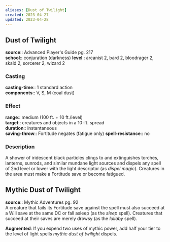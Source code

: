 ```yaml
---
aliases: [Dust of Twilight]
created: 2023-04-27
updated: 2023-04-28
---
```


## Dust of Twilight

**source**:: Advanced Player's Guide pg. 217  
**school**:: conjuration (darkness)
**level**:: arcanist 2, bard 2, bloodrager 2, skald 2, sorcerer 2, wizard 2

### Casting

**casting-time**:: 1 standard action  
**components**:: V, S, M (coal dust)

### Effect

**range**:: medium (100 ft. + 10 ft./level)  
**target**:: creatures and objects in a 10-ft. spread  
**duration**:: instantaneous  
**saving-throw**:: Fortitude negates (fatigue only)
**spell-resistance**:: no

### Description

A shower of iridescent black particles clings to and extinguishes torches, lanterns, sunrods, and similar mundane light sources and dispels any spell of 2nd level or lower with the light descriptor (as *dispel magic*). Creatures in the area must make a Fortitude save or become fatigued.

## Mythic Dust of Twilight

**source**:: Mythic Adventures pg. 92  
A creature that fails its Fortitude save against the spell must also succeed at a Will save at the same DC or fall asleep (as the *sleep* spell). Creatures that succeed at their saves are merely drowsy (as the *lullaby* spell).  
  
**Augmented**: If you expend two uses of mythic power, add half your tier to the level of light spells *mythic dust of twilight* dispels.
